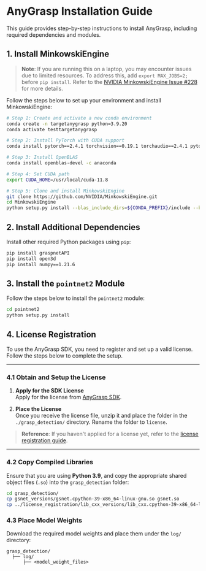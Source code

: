 # AnyGrasp Installation Guide

This guide provides step-by-step instructions to install AnyGrasp, including required dependencies and modules.

## 1. Install MinkowskiEngine

> **Note**: If you are running this on a laptop, you may encounter issues due to limited resources. To address this, add `export MAX_JOBS=2;` before `pip install`. Refer to the [NVIDIA MinkowskiEngine Issue #228](https://github.com/NVIDIA/MinkowskiEngine/issues/228) for more details.

Follow the steps below to set up your environment and install MinkowskiEngine:

```bash
# Step 1: Create and activate a new conda environment
conda create -n targetanygrasp python=3.9.20
conda activate testtargetanygrasp

# Step 2: Install PyTorch with CUDA support
conda install pytorch==2.4.1 torchvision==0.19.1 torchaudio==2.4.1 pytorch-cuda=11.8 -c pytorch -c nvidia

# Step 3: Install OpenBLAS
conda install openblas-devel -c anaconda

# Step 4: Set CUDA path
export CUDA_HOME=/usr/local/cuda-11.8

# Step 5: Clone and install MinkowskiEngine
git clone https://github.com/NVIDIA/MinkowskiEngine.git
cd MinkowskiEngine
python setup.py install --blas_include_dirs=${CONDA_PREFIX}/include --blas=openblas
```

## 2. Install Additional Dependencies

Install other required Python packages using ```pip```:
```bash
pip install graspnetAPI
pip install open3d
pip install numpy==1.21.6
```

## 3. Install the ```pointnet2``` Module

Follow the steps below to install the ```pointnet2``` module:
```bash
cd pointnet2
python setup.py install
```

## 4. License Registration

To use the AnyGrasp SDK, you need to register and set up a valid license. Follow the steps below to complete the setup.

---

### 4.1 Obtain and Setup the License

1. **Apply for the SDK License**  
   Apply for the license from [AnyGrasp SDK](https://github.com/graspnet/anygrasp_sdk).  
   
2. **Place the License**  
   Once you receive the license file, unzip it and place the folder in the `./grasp_detection/` directory. Rename the folder to `license`.

> **Reference**: If you haven't applied for a license yet, refer to the [license registration guide](../license_registration/README.md).

---

### 4.2 Copy Compiled Libraries

Ensure that you are using **Python 3.9**, and copy the appropriate shared object files (`.so`) into the `grasp_detection` folder:

```bash
cd grasp_detection/
cp gsnet_versions/gsnet.cpython-39-x86_64-linux-gnu.so gsnet.so
cp ../license_registration/lib_cxx_versions/lib_cxx.cpython-39-x86_64-linux-gnu.so lib_cxx.so
```

### 4.3 Place Model Weights

Download the required model weights and place them under the `log/` directory:

```plaintext
grasp_detection/
  ├── log/
      ├── <model_weight_files>
```
